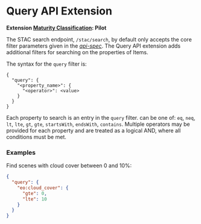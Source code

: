 # Query API Extension

**Extension [Maturity Classification](../../../extensions/README.md#extension-maturity): Pilot**

The STAC search endpoint, `/stac/search`, by default only accepts the core filter parameters given in the *[api-spec](../../api-spec.md)*. The Query API extension adds additional filters for searching on the properties of Items.

The syntax for the `query` filter is:

<!-- use unflavored code here, as <value> is not valid JSON and is highlighted as an error -->
```
{
  "query": {
    "<property_name>": {
      "<operator>": <value>
    }
  }
}
```

Each property to search is an entry in the `query` filter. <operator> can be one of: `eq`, `neq`, `lt`, `lte`, `gt`, `gte`, `startsWith`, `endsWith`, `contains`. 
Multiple operators may be provided for each property and are treated as a logical AND, where all conditions must be met.

### Examples

Find scenes with cloud cover between 0 and 10%:

```json
{
  "query": {
    "eo:cloud_cover": {
      "gte": 0,
      "lte": 10
    }
  }
}
```
